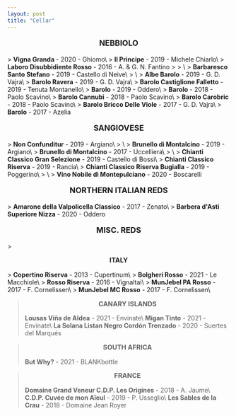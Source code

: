 ```yaml
---
layout: post
title: "Cellar"
---
```


<p style="text-align: center; font-size: 1.255555em;"><b>NEBBIOLO</b></p>
  > <b>Vigna Granda</b> - 2020 - Ghiomo\
  > <b>Il Principe</b> - 2019 - Michele Chiarlo\
  > <b>Laboro Disubbidiente Rosso</b> - 2016 - A. & G. N. Fantino 
  >
  > \
  > <b>Barbaresco Santo Stefano</b> - 2019 - Castello di Neive\
  > \
  > <b>Albe Barolo</b> - 2019 - G. D. Vajra\
  > <b>Barolo Ravera</b> - 2019 - G. D. Vajra\
  > <b>Barolo Castiglione Falletto</b> - 2019 - Tenuta Montanello\
  > <b>Barolo</b> - 2019 - Oddero\
  > <b>Barolo</b> - 2018 - Paolo Scavino\
  > <b>Barolo Cannubi</b> - 2018 - Paolo Scavino\
  > <b>Barolo Carobric</b> - 2018 - Paolo Scavino\
  > <b>Barolo Bricco Delle Viole</b> - 2017 - G. D. Vajra\
  > <b>Barolo</b> - 2017 - Azelia

<p style="text-align: center; font-size: 1.25em;"><b>SANGIOVESE</b></p>
  > <b>Non Confunditur</b> - 2019 - Argiano\
  > \
  > <b>Brunello di Montalcino</b> - 2019 - Argiano\
  > <b>Brunello di Montalcino</b> - 2017 - Uccelliera\
  > \
  > <b>Chianti Classico Gran Selezione</b> - 2019 - Castello di Bossi\
  > <b>Chianti Classico Riserva</b> - 2019 - Rancia\
  > <b>Chianti Classico Riserva Bugialla</b> - 2019 - Poggerino\
  > \
  > <b>Vino Nobile di Montepulciano</b> - 2020 - Boscarelli

<p style="text-align: center; font-size: 1.25em;"><b>NORTHERN ITALIAN REDS</b></p>
  > <b>Amarone della Valpolicella Classico</b> - 2017 - Zenato\
  > <b>Barbera d'Asti Superiore Nizza</b> - 2020 - Oddero

<p style="text-align: center; font-size: 1.25em;"><b>MISC. REDS</b></p>
  > <p style="text-align: center; font-size: 1.05em;"><b>ITALY</b></p>
  > <b>Copertino Riserva</b> - 2013 - Cupertinum\
  > <b>Bolgheri Rosso</b> - 2021 - Le Macchiole\
  > <b>Rosso Riserva</b> - 2016 - Vignaltai\
  > <b>MunJebel PA Rosso</b> - 2017 - F. Cornelissen\
  > <b>MunJebel MC Rosso</b> - 2017 - F. Cornelissen\
   
   
  > <p style="text-align: center; font-size: 1.05em;"><b>CANARY ISLANDS</b></p>
  > <b>Lousas Vi&ntilde;a de Aldea</b> - 2021 - Envinate\
  > <b>Migan Tinto</b> - 2021 - Envinate\
  > <b>La Solana Listan Negro Cord&oacute;n Trenzado</b> - 2020 - Suertes del Marqu&eacute;s
  
  > <p style="text-align: center; font-size: 1.05em;"><b>SOUTH AFRICA</b></p>
  > <b>But Why?</b> - 2021 - BLANKbottle

  > <p style="text-align: center; font-size: 1.05em;"><b>FRANCE</b></p>
  > <b>Domaine Grand Veneur C.D.P. Les Origines</b> - 2018 - A. Jaume\
  > <b>C.D.P. Cuv&eacute;e de mon  A&iuml;eul</b> - 2019 - P. Usseglio\
  > <b>Les Sables de la Crau</b> - 2018 - Domaine Jean Royer
